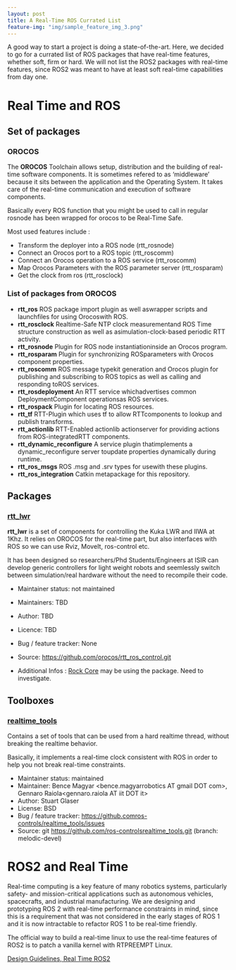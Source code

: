 ```yaml
---
layout: post
title: A Real-Time ROS Currated List
feature-img: "img/sample_feature_img_3.png"
---
```


A good way to start a project is doing a state-of-the-art. Here, we decided to go for a currated list of ROS packages that have real-time features, whether soft, firm or hard. We will not list the ROS2 packages with real-time features, since ROS2 was meant to have at least soft real-time capabilities from day one.

# Real Time and ROS

## Set of packages

### OROCOS

The **OROCOS** Toolchain allows setup, distribution and the building of real-time software components. It is sometimes refered to as ‘middleware’ because it sits between the application and the Operating System. It takes care of the real-time communication and execution of software components.

Basically every ROS function that you might be used to call in regular rosnode has been wrapped for orocos to be Real-Time Safe.

Most used features include :

- Transform the deployer into a ROS node (rtt_rosnode)
- Connect an Orocos port to a ROS topic (rtt_roscomm)
- Connect an Orocos operation to a ROS service (rtt_roscomm)
- Map Orocos Parameters with the ROS parameter server (rtt_rosparam)
- Get the clock from ros (rtt_rosclock)

### List of packages from OROCOS

- **rtt_ros** ROS package import plugin as well aswrapper scripts and launchfiles for using Orocoswith ROS.
- **rtt_rosclock** Realtime-Safe NTP clock measurementand ROS Time structure construction as well as asimulation-clock-based periodic RTT activity.
- **rtt_rosnode** Plugin for ROS node instantiationinside an Orocos program.
- **rtt_rosparam** Plugin for synchronizing ROSparameters with Orocos component properties.
- **rtt_roscomm** ROS message typekit generation and Orocos plugin for publishing and subscribing to ROS topics as well as calling and responding toROS services.
- **rtt_rosdeployment** An RTT service whichadvertises common DeploymentComponent operationsas ROS services.
- **rtt_rospack** Plugin for locating ROS resources.
- **rtt_tf** RTT-Plugin which uses tf to allow RTTcomponents to lookup and publish transforms.
- **rtt_actionlib** RTT-Enabled actionlib actionserver for providing actions from ROS-integratedRTT components.
- **rtt_dynamic_reconfigure** A service plugin thatimplements a dynamic_reconfigure server toupdate properties dynamically during runtime.
- **rtt_ros_msgs** ROS .msg and .srv types for usewith these plugins.
- **rtt_ros_integration** Catkin metapackage for this repository.

## Packages

### [rtt_lwr](https://rtt-lwr.readthedocs.io/en/latest/)

**rtt_lwr** is a set of components for controlling the Kuka LWR and IIWA at 1Khz. It relies on OROCOS for the real-time part, but also interfaces with ROS so we can use Rviz, MoveIt, ros-control etc.

It has been designed so researchers/Phd Students/Engineers at ISIR can develop generic controllers for light weight robots and seemlessly switch between simulation/real hardware without the need to recompile their code.

* Maintainer status: not maintained
* Maintainers: TBD
* Author: TBD
* Licence: TBD
* Bug / feature tracker: None
* Source: https://github.com/orocos/rtt_ros_control.git

* Additional Infos : [Rock Core](https://github.com/rock-core) may be using the package. Need to investigate.

## Toolboxes

### [realtime_tools](http://wiki.ros.org/realtime_tools)

Contains a set of tools that can be used from a hard realtime thread, without breaking the realtime behavior.

Basically, it implements a real-time clock consistent with ROS in order to help you not break real-time constraints.

* Maintainer status: maintained
* Maintainer: Bence Magyar <bence.magyarrobotics AT gmail DOT com>, Gennaro Raiola<gennaro.raiola AT iit DOT it>
* Author: Stuart Glaser <sglaser AT willowgarageDOT com>
* License: BSD
* Bug / feature tracker: https://github.comros-controls/realtime_tools/issues
* Source: git https://github.com/ros-controlsrealtime_tools.git (branch: melodic-devel)

# ROS2 and Real Time

Real-time computing is a key feature of many robotics systems, particularly safety- and mission-critical applications such as autonomous vehicles, spacecrafts, and industrial manufacturing. We are designing and prototyping ROS 2 with real-time performance constraints in mind, since this is a requirement that was not considered in the early stages of ROS 1 and it is now intractable to refactor ROS 1 to be real-time friendly.

The official way to build a real-time linux to use the real-time features of ROS2 is to patch a vanilla kernel with RTPREEMPT Linux.

[Design Guidelines, Real Time ROS2](http://design.ros2.org/articles/realtime_background.html#memory-management)